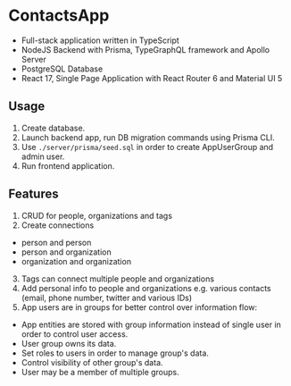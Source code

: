 # ContactsApp

- Full-stack application written in TypeScript
- NodeJS Backend with Prisma, TypeGraphQL framework and Apollo Server
- PostgreSQL Database
- React 17, Single Page Application with React Router 6 and Material UI 5

## Usage

1. Create database.
2. Launch backend app, run DB migration commands using Prisma CLI.
3. Use `./server/prisma/seed.sql` in order to create AppUserGroup and admin user.
4. Run frontend application.

## Features

1. CRUD for people, organizations and tags
2. Create connections

- person and person
- person and organization
- organization and organization

3. Tags can connect multiple people and organizations
4. Add personal info to people and organizations e.g. various contacts (email, phone number, twitter and various IDs)
5. App users are in groups for better control over information flow:

- App entities are stored with group information instead of single user in order to control user access.
- User group owns its data.
- Set roles to users in order to manage group's data.
- Control visibility of other group's data.
- User may be a member of multiple groups.

